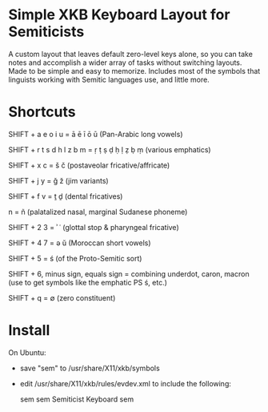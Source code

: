 # Simple XKB Keyboard Layout for Semiticists

A custom layout that leaves default zero-level keys alone, so you can take notes and accomplish a wider array of tasks without switching layouts. Made to be simple and easy to memorize. Includes most of the symbols that linguists working with Semitic languages use, and little more.

# Shortcuts

SHIFT + a e o i u = ā ē ī ō ū (Pan-Arabic long vowels)

SHIFT + r t s d h l z b m = ṛ ṭ ṣ ḍ ḥ ḷ ẓ ḅ ṃ (various emphatics)

SHIFT + x c = š č (postaveolar fricative/affricate)

SHIFT + j y = ǧ ž (jim variants)

SHIFT + f v =  ṯ ḏ (dental fricatives)

n = ñ (palatalized nasal, marginal Sudanese phoneme)

SHIFT + 2 3 = ʾ ʿ (glottal stop & pharyngeal fricative)

SHIFT + 4 7 = ə ŭ (Moroccan short vowels)

SHIFT + 5 = ś (of the Proto-Semitic sort)

SHIFT + 6, minus sign, equals sign = combining underdot, caron, macron (use to get symbols like the emphatic PS ś, etc.)

SHIFT + q = ∅ (zero constituent)

# Install

On Ubuntu:
- save "sem" to /usr/share/X11/xkb/symbols
- edit /usr/share/X11/xkb/rules/evdev.xml to include the following:

    <layout>
      <configItem>
        <name>sem</name>
        <shortDescription>sem</shortDescription>
        <description>Semiticist Keyboard</description>
        <languageList><iso639Id>sem</iso639Id></languageList>
      </configItem>
    </layout>
